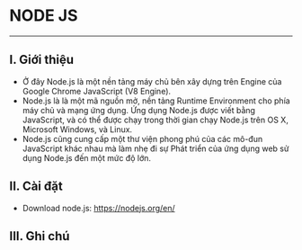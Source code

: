 # NODE JS
---

## I. Giới thiệu
-	Ở đây  Node.js là một nền tảng máy chủ bên xây dựng trên Engine của Google Chrome JavaScript (V8 Engine).
-	Node.js là là một mã nguồn mở, nền tảng Runtime Environment cho phía máy chủ và mạng ứng dụng. Ứng dụng Node.js được viết bằng JavaScript, và có thể được chạy trong thời gian chạy Node.js trên OS X, Microsoft Windows, và Linux.
-	Node.js cũng cung cấp một thư viện phong phú của các mô-đun JavaScript khác nhau mà làm nhẹ đi sự Phát triển của ứng dụng web sử dụng Node.js đến một mức độ lớn.


## II. Cài đặt
-	Download node.js: https://nodejs.org/en/


## III. Ghi chú